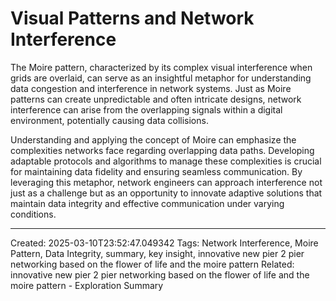 # Visual Patterns and Network Interference

The Moire pattern, characterized by its complex visual interference when grids are overlaid, can serve as an insightful metaphor for understanding data congestion and interference in network systems. Just as Moire patterns can create unpredictable and often intricate designs, network interference can arise from the overlapping signals within a digital environment, potentially causing data collisions.

Understanding and applying the concept of Moire can emphasize the complexities networks face regarding overlapping data paths. Developing adaptable protocols and algorithms to manage these complexities is crucial for maintaining data fidelity and ensuring seamless communication. By leveraging this metaphor, network engineers can approach interference not just as a challenge but as an opportunity to innovate adaptive solutions that maintain data integrity and effective communication under varying conditions.

---
Created: 2025-03-10T23:52:47.049342
Tags: Network Interference, Moire Pattern, Data Integrity, summary, key insight, innovative new pier 2 pier networking based on the flower of life and the moire pattern
Related: innovative new pier 2 pier networking based on the flower of life and the moire pattern - Exploration Summary
